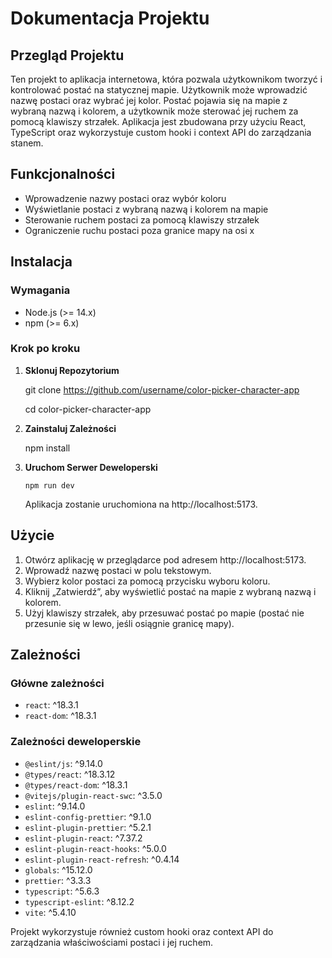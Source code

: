 # Dokumentacja Projektu

## Przegląd Projektu

Ten projekt to aplikacja internetowa, która pozwala użytkownikom tworzyć i kontrolować postać na statycznej mapie. Użytkownik może wprowadzić nazwę postaci oraz wybrać jej kolor. Postać pojawia się na mapie z wybraną nazwą i kolorem, a użytkownik może sterować jej ruchem za pomocą klawiszy strzałek. Aplikacja jest zbudowana przy użyciu React, TypeScript oraz wykorzystuje custom hooki i context API do zarządzania stanem.

## Funkcjonalności

- Wprowadzenie nazwy postaci oraz wybór koloru
- Wyświetlanie postaci z wybraną nazwą i kolorem na mapie
- Sterowanie ruchem postaci za pomocą klawiszy strzałek
- Ograniczenie ruchu postaci poza granice mapy na osi x

## Instalacja

### Wymagania

- Node.js (>= 14.x)
- npm (>= 6.x)

### Krok po kroku

1.  **Sklonuj Repozytorium**

    git clone https://github.com/username/color-picker-character-app

    cd color-picker-character-app

2.  **Zainstaluj Zależności**

    npm install

3.  **Uruchom Serwer Deweloperski**

        npm run dev

    Aplikacja zostanie uruchomiona na http://localhost:5173.

## Użycie

1. Otwórz aplikację w przeglądarce pod adresem http://localhost:5173.
2. Wprowadź nazwę postaci w polu tekstowym.
3. Wybierz kolor postaci za pomocą przycisku wyboru koloru.
4. Kliknij „Zatwierdź”, aby wyświetlić postać na mapie z wybraną nazwą i kolorem.
5. Użyj klawiszy strzałek, aby przesuwać postać po mapie (postać nie przesunie się w lewo, jeśli osiągnie granicę mapy).

## Zależności

### Główne zależności

- `react`: ^18.3.1
- `react-dom`: ^18.3.1

### Zależności deweloperskie

- `@eslint/js`: ^9.14.0
- `@types/react`: ^18.3.12
- `@types/react-dom`: ^18.3.1
- `@vitejs/plugin-react-swc`: ^3.5.0
- `eslint`: ^9.14.0
- `eslint-config-prettier`: ^9.1.0
- `eslint-plugin-prettier`: ^5.2.1
- `eslint-plugin-react`: ^7.37.2
- `eslint-plugin-react-hooks`: ^5.0.0
- `eslint-plugin-react-refresh`: ^0.4.14
- `globals`: ^15.12.0
- `prettier`: ^3.3.3
- `typescript`: ^5.6.3
- `typescript-eslint`: ^8.12.2
- `vite`: ^5.4.10

Projekt wykorzystuje również custom hooki oraz context API do zarządzania właściwościami postaci i jej ruchem.
